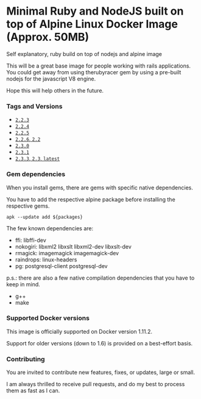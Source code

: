 # Minimal Ruby and NodeJS built on top of Alpine Linux Docker Image (Approx. 50MB)
Self explanatory, ruby build on top of nodejs and alpine image

This will be a great base image for people working with rails applications.
You could get away from using therubyracer gem by using a pre-built nodejs for the javascript V8 engine.

Hope this will help others in the future.

### Tags and Versions
- [`2.2.3`](https://github.com/Daniel-ltw/ruby-node-alpine/blob/master/2.2.3/Dockerfile)
- [`2.2.4`](https://github.com/Daniel-ltw/ruby-node-alpine/blob/master/2.2.4/Dockerfile)
- [`2.2.5`](https://github.com/Daniel-ltw/ruby-node-alpine/blob/master/2.2.5/Dockerfile)
- [`2.2.6`, `2.2`](https://github.com/Daniel-ltw/ruby-node-alpine/blob/master/2.2.6/Dockerfile)
- [`2.3.0`](https://github.com/Daniel-ltw/ruby-node-alpine/blob/master/2.3.0/Dockerfile)
- [`2.3.1`](https://github.com/Daniel-ltw/ruby-node-alpine/blob/master/2.3.1/Dockerfile)
- [`2.3.3`, `2.3`, `latest`](https://github.com/Daniel-ltw/ruby-node-alpine/blob/master/2.3.3/Dockerfile)


### Gem dependencies
When you install gems, there are gems with specific native dependencies.

You have to add the respective alpine package before installing the respective gems.
```
apk --update add ${packages}
```

The few known dependencies are:
* ffi: libffi-dev
* nokogiri: libxml2 libxslt libxml2-dev libxslt-dev
* rmagick: imagemagick imagemagick-dev
* raindrops: linux-headers
* pg: postgresql-client postgresql-dev

p.s.: there are also a few native compilation dependencies that you have to keep in mind.
* g++
* make


### Supported Docker versions

This image is officially supported on Docker version 1.11.2.

Support for older versions (down to 1.6) is provided on a best-effort basis.

### Contributing

You are invited to contribute new features, fixes, or updates, large or small.

I am always thrilled to receive pull requests, and do my best to process them as fast as I can.
